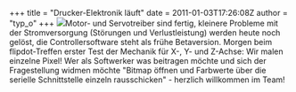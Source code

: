 +++
title = "Drucker-Elektronik läuft"
date = 2011-01-03T17:26:08Z
author = "typ_o"
+++
[![](https://flipdot.org/blog/uploads/IMG_8698.serendipityThumb.jpg)](https://flipdot.org/blog/uploads/IMG_8698.jpg)Motor-
und Servotreiber sind fertig, kleinere Probleme mit der Stromversorgung
(Störungen und Verlustleistung) werden heute noch gelöst, die
Controllersoftware steht als frühe Betaversion. Morgen beim
flipdot-Treffen erster Test der Mechanik für X-, Y- und Z-Achse: Wir
malen einzelne Pixel\! Wer als Softwerker was beitragen möchte und sich
der Fragestellung widmen möchte "Bitmap öffnen und Farbwerte über die
serielle Schnittstelle einzeln rausschicken" - herzlich willkommen im
Team\!

